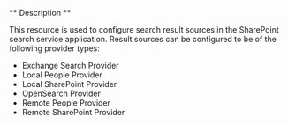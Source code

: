 ﻿** Description **

This resource is used to configure search result sources in the SharePoint
search service application. Result sources can be configured to be of the
following provider types:

 * Exchange Search Provider
 * Local People Provider
 * Local SharePoint Provider
 * OpenSearch Provider
 * Remote People Provider
 * Remote SharePoint Provider

